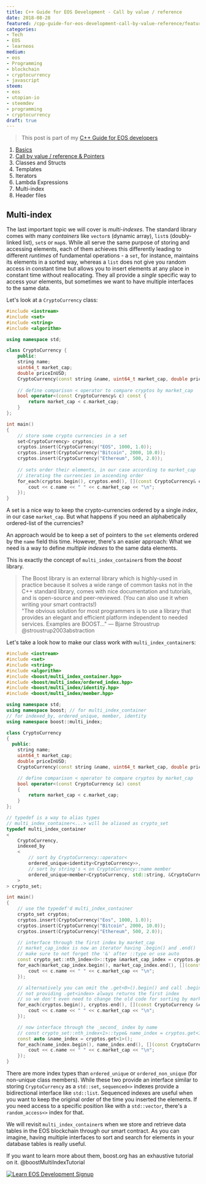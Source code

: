 ```yaml
---
title: C++ Guide for EOS Development - Call by value / reference
date: 2018-08-28
featured: /cpp-guide-for-eos-development-call-by-value-reference/featured.png
categories:
- Tech
- EOS
- learneos
medium:
- eos
- Programming
- blockchain
- cryptocurrency
- javascript
steem:
- eos
- utopian-io
- steemdev
- programming
- cryptocurrency
draft: true
---
```


> This post is part of my [C++ Guide for EOS developers](/categories/learneos)

1. [Basics](/cpp-guide-for-eos-development-basics/)
1. [Call by value / reference & Pointers](/cpp-guide-for-eos-development-call-by-value-reference/)
1. Classes and Structs
1. Templates
1. Iterators
1. Lambda Expressions
1. Multi-index
1. Header files

## Multi-index

The last important topic we will cover is *multi-indexes*.
The standard library comes with many _containers_ like `vector`s (dynamic array), `list`s (doubly-linked list), `set`s or `map`s.
While all serve the same purpose of storing and accessing elements, each of them achieves this differently leading to different _runtimes_ of fundamental operations - a `set`, for instance, maintains its elements in a sorted way, whereas a `list` does not give you random access in constant time but allows you to insert elements at any place in constant time without reallocating.
They all provide a _single_ specific way to access your elements, but sometimes we want to have multiple interfaces to the same data.

Let's look at a `CryptoCurrency` class:

```cpp
#include <iostream>
#include <set>
#include <string>
#include <algorithm>

using namespace std;

class CryptoCurrency {
    public:
    string name;
    uint64_t market_cap;
    double priceInUSD;
    CryptoCurrency(const string &name, uint64_t market_cap, double priceInUSD) : name(name), market_cap(market_cap), priceInUSD(priceInUSD) {}
    
    // define comparison < operator to compare cryptos by market_cap 
    bool operator<(const CryptoCurrency& c) const {
        return market_cap < c.market_cap;
    }
};

int main()
{
    // store some crypto currencies in a set
    set<CryptoCurrency> cryptos;
    cryptos.insert(CryptoCurrency("EOS", 1000, 1.0));
    cryptos.insert(CryptoCurrency("Bitcoin", 2000, 10.0));
    cryptos.insert(CryptoCurrency("Ethereum", 500, 2.0));
    
    // sets order their elements, in our case according to market_cap
    // iterating the currencies in ascending order
    for_each(cryptos.begin(), cryptos.end(), [](const CryptoCurrency& c) {
        cout << c.name << " " << c.market_cap << "\n";
    });
}
```

A set is a nice way to keep the crypto-currencies ordered by a single _index_, in our case `market_cap`.
But what happens if you need an alphabetically ordered-list of the currencies?

An approach would be to keep a set of pointers to the `set` elements ordered by the `name` field this time.
However, there's an easier approach: What we need is a way to define _multiple indexes_ to the same data elements.

This is exactly the concept of `multi_index_container`s from the _boost_ library.

> The Boost library is an external library which is highly-used in practice because it solves a wide range of common tasks not in the C++ standard library, comes with nice documentation and tutorials, and is open-source and peer-reviewed. (You can also use it when writing your smart contracts!)  
    "The obvious solution for most programmers is to use a library that provides an elegant and efficient platform independent to needed services. Examples are BOOST..." — Bjarne Stroustrup @stroustrup2003abstraction

Let's take a look how to make our class work with `multi_index_container`s:

```cpp
#include <iostream>
#include <set>
#include <string>
#include <algorithm>
#include <boost/multi_index_container.hpp>
#include <boost/multi_index/ordered_index.hpp>
#include <boost/multi_index/identity.hpp>
#include <boost/multi_index/member.hpp>

using namespace std;
using namespace boost; // for multi_index_container
// for indexed_by, ordered_unique, member, identity
using namespace boost::multi_index;

class CryptoCurrency
{
  public:
    string name;
    uint64_t market_cap;
    double priceInUSD;
    CryptoCurrency(const string &name, uint64_t market_cap, double priceInUSD) : name(name), market_cap(market_cap), priceInUSD(priceInUSD) {}

    // define comparison < operator to compare cryptos by market_cap
    bool operator<(const CryptoCurrency &c) const
    {
        return market_cap < c.market_cap;
    }
};

// typedef is a way to alias types
// multi_index_container<...> will be aliased as crypto_set
typedef multi_index_container
<
    CryptoCurrency,
    indexed_by
    <
        // sort by CryptoCurrency::operator<
        ordered_unique<identity<CryptoCurrency>>,
        // sort by string's < on CryptoCurrency::name member
        ordered_unique<member<CryptoCurrency, std::string, &CryptoCurrency::name>>
    >
> crypto_set;

int main()
{
    // use the typedef'd multi_index_container
    crypto_set cryptos;
    cryptos.insert(CryptoCurrency("Eos", 1000, 1.0));
    cryptos.insert(CryptoCurrency("Bitcoin", 2000, 10.0));
    cryptos.insert(CryptoCurrency("Ethereum", 500, 2.0));

    // interface through the first index by market_cap
    // market_cap_index is now an iterator having .begin() and .end()
    // make sure to not forget the '&' after ::type or use auto
    const crypto_set::nth_index<0>::type &market_cap_index = cryptos.get<0>();
    for_each(market_cap_index.begin(), market_cap_index.end(), [](const CryptoCurrency &c) {
        cout << c.name << " " << c.market_cap << "\n";
    });

    // alternatively you can omit the .get<0>().begin() and call .begin() directly
    // not providing .get<index> always returns the first index
    // so we don't even need to change the old code for sorting by market_cap!
    for_each(cryptos.begin(), cryptos.end(), [](const CryptoCurrency &c) {
        cout << c.name << " " << c.market_cap << "\n";
    });

    // now interface through the _second_ index by name
    // const crypto_set::nth_index<1>::type& name_index = cryptos.get<1>();
    const auto &name_index = cryptos.get<1>();
    for_each(name_index.begin(), name_index.end(), [](const CryptoCurrency &c) {
        cout << c.name << " " << c.market_cap << "\n";
    });
}

```

There are more index types than `ordered_unique` or `ordered_non_unique` (for non-unique class members).
While these two provide an interface similar to storing `CryptoCurrency` as a `std::set`, `sequenced<>` indexes provide a bidirectional interface like `std::list`.
Sequenced indexes are useful when you want to keep the original order of the time you inserted the elements.
If you need access to a specific position like with a `std::vector`, there's a `random_access<>` index for that.

We will revisit `multi_index_container`s when we store and retrieve data tables in the EOS blockchain through our smart contract.
As you can imagine, having multiple interfaces to sort and search for elements in your database tables is really useful.

If you want to learn more about them, boost.org has an exhaustive tutorial on it. @boostMultiIndexTutorial


[![Learn EOS Development Signup](https://cmichel.io/images/learneos_subscribe.png)](https://learneos.one#modal)
